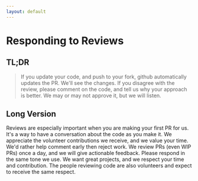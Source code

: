 ```yaml
---
layout: default
---
```



# Responding to Reviews

## TL;DR

> If you update your code, and push to your fork, github automatically updates the PR. We'll see the changes. If you disagree with the review, please comment on the code, and tell us why your approach is better. We may or may not approve it, but we will listen.

## Long Version

Reviews are especially important when you are making your first PR for us. It's a way to have a conversation about the code as you make it. We appreciate the volunteer contributions we receive, and we value your time. We'd rather help comment early then reject work. We review PRs (even WIP PRs) once a day, and we will give actionable feedback. Please respond in the same tone we use. We want great projects, and we respect your time and contribution. The people reviewing code are also volunteers and expect to receive the same respect.
